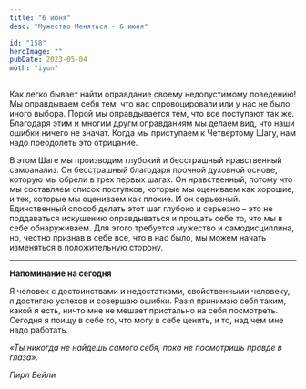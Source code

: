 ```yaml
---
title: "6 июня"
desc: "Мужество Меняться - 6 июня"

id: "158"
heroImage: ""
pubDate: 2023-05-04
moth: "iyun"
---
```


Как легко бывает найти оправдание своему недопустимому поведению! Мы
оправдываем себя тем, что нас спровоцировали или у нас не было иного выбора.
Порой мы оправдывается тем, что все поступают так же. Благодаря этим и многим
другм оправданиям мы делаем вид, что наши ошибки ничего не значат. Когда мы
приступаем к Четвертому Шагу, нам надо преодолеть это отрицание.

В этом Шаге мы производим глубокий и бесстрашный нравственный самоанализ. Он
бесстрашный благодаря прочной духовной основе, которую мы обрели в трех первых
шагах. Он нравственный, потому что мы составляем список поступков, которые мы
оцениваем как хорошие, и тех, которые мы оцениваем как плохие. И он серьезный.
Единственный способ делать этот шаг глубоко и серьезно – это не поддаваться
искушению оправдываться и прощать себе то, что мы в себе обнаруживаем. Для
этого требуется мужество и самодисциплина, но, честно признав в себе все, что
в нас было, мы можем начать изменяться в положительную сторону.

---

**Напоминание на сегодня**

Я человек с достоинствами и недостатками, свойственными человеку, я достигаю
успехов и совершаю ошибки. Раз я принимаю себя таким, какой я есть, ничто мне
не мешает пристально на себя посмотреть. Сегодня я поищу в себе то, что могу в
себе ценить, и то, над чем мне надо работать.

_«Ты никогда не найдешь самого себя, пока не посмотришь правде в глаза»._

_Пирл Бейли_
